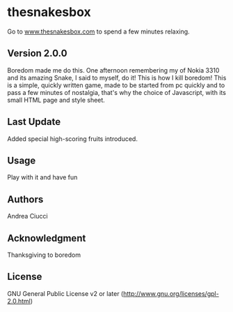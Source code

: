 # thesnakesbox

Go to www.thesnakesbox.com to spend a few minutes relaxing.

## Version 2.0.0

Boredom made me do this.
One afternoon remembering my of Nokia 3310 and its amazing Snake, I said to myself, do it!
This is how I kill boredom!
This is a simple, quickly written game, made to be started from pc quickly and to pass a few minutes of nostalgia, that's why the choice of Javascript, with its small HTML page and style sheet.

## Last Update
Added special high-scoring fruits introduced.

## Usage

Play with it and have fun

## Authors

Andrea Ciucci

## Acknowledgment

Thanksgiving to boredom

## License

GNU General Public License v2 or later (http://www.gnu.org/licenses/gpl-2.0.html)

